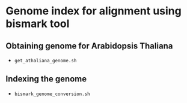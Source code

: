# Genome index for alignment using bismark tool

## Obtaining genome for Arabidopsis Thaliana
- `get_athaliana_genome.sh`

## Indexing the genome
- `bismark_genome_conversion.sh`

